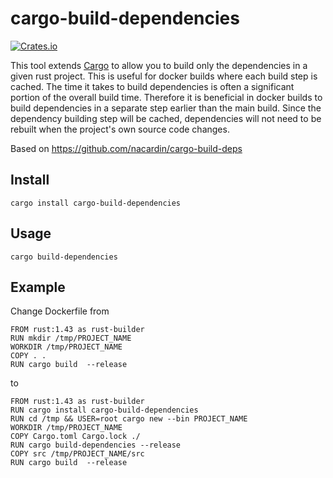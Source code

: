 # cargo-build-dependencies

[![Crates.io](https://img.shields.io/crates/v/cargo-build-dependencies.svg)](https://crates.io/crates/cargo-build-dependencies)

This tool extends [Cargo](https://doc.rust-lang.org/cargo/) to allow you to
build only the dependencies in a given rust project. This is useful for docker
builds where each build step is cached. The time it takes to build dependencies
is often a significant portion of the overall build time. Therefore it is
beneficial in docker builds to build dependencies in a separate step earlier
than the main build. Since the dependency building step will be cached,
dependencies will not need to be rebuilt when the project's own source code
changes.

Based on https://github.com/nacardin/cargo-build-deps


## Install
`cargo install cargo-build-dependencies`

## Usage
`cargo build-dependencies`

## Example

Change Dockerfile from

```
FROM rust:1.43 as rust-builder
RUN mkdir /tmp/PROJECT_NAME
WORKDIR /tmp/PROJECT_NAME
COPY . .
RUN cargo build  --release
```

to

```
FROM rust:1.43 as rust-builder
RUN cargo install cargo-build-dependencies
RUN cd /tmp && USER=root cargo new --bin PROJECT_NAME
WORKDIR /tmp/PROJECT_NAME
COPY Cargo.toml Cargo.lock ./
RUN cargo build-dependencies --release
COPY src /tmp/PROJECT_NAME/src
RUN cargo build  --release
```
